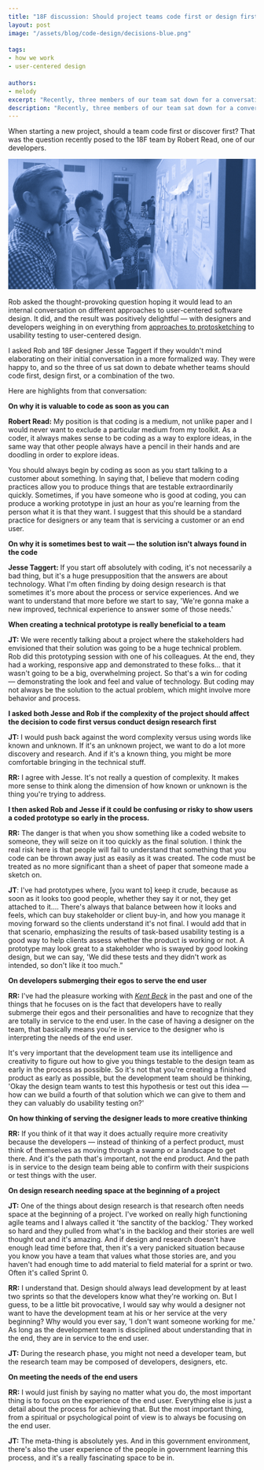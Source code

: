 ```yaml
---
title: "18F discussion: Should project teams code first or design first?"
layout: post
image: "/assets/blog/code-design/decisions-blue.png"

tags:
- how we work
- user-centered design

authors:
- melody
excerpt: "Recently, three members of our team sat down for a conversation about when teams should start coding on a project."
description: "Recently, three members of our team sat down for a conversation about when teams should start coding on a project."
---
```


When starting a new project, should a team code first or discover first?
That was the question recently posed to the 18F team by Robert Read, one
of our developers.

![18F employees at the white board, deciding how to start.](/assets/blog/code-design/decisions-blue.png)

Rob asked the thought-provoking question hoping it would lead to an
internal conversation on different approaches to user-centered software
design. It did, and the result was positively delightful — with
designers and developers weighing in on everything from [approaches to
protosketching](https://18f.gsa.gov/2015/01/06/protosketch/)
to usability testing to user-centered design.

I asked Rob and 18F designer Jesse Taggert if they wouldn't mind
elaborating on their initial conversation in a more formalized way. They
were happy to, and so the three of us sat down to debate whether teams
should code first, design first, or a combination of the two.

Here are highlights from that conversation:

**On why it is valuable to code as soon as you can**

**Robert Read:** My position is that coding is a medium, not unlike
paper and I would never want to exclude a particular medium from my
toolkit. As a coder, it always makes sense to be coding as a way to
explore ideas, in the same way that other people always have a pencil in
their hands and are doodling in order to explore ideas.

You should always begin by coding as soon as you start talking to a
customer about something. In saying that, I believe that modern coding
practices allow you to produce things that are testable extraordinarily
quickly. Sometimes, if you have someone who is good at coding, you can
produce a working prototype in just an hour as you're learning from the
person what it is that they want. I suggest that this should be a
standard practice for designers or any team that is servicing a customer
or an end user.

**On why it is sometimes best to wait — the solution isn't always found
in the code**

**Jesse Taggert:** If you start off absolutely with coding, it's not
necessarily a bad thing, but it's a huge presupposition that the answers
are about technology. What I'm often finding by doing design research is
that sometimes it's more about the process or service experiences. And
we want to understand that more before we start to say, 'We're gonna
make a new improved, technical experience to answer some of those
needs.'

**When creating a technical prototype is really beneficial to a team**

**JT:** We were recently talking about a project where the stakeholders
had envisioned that their solution was going to be a huge technical
problem. Rob did this prototyping session with one of his colleagues. At
the end, they had a working, responsive app and demonstrated to these
folks... that it wasn't going to be a big, overwhelming project. So
that's a win for coding — demonstrating the look and feel and value of
technology. But coding may not always be the solution to the actual
problem, which might involve more behavior and process.

**I asked both Jesse and Rob if the complexity of the project should
affect the decision to code first versus conduct design research first**

**JT:** I would push back against the word complexity versus using words
like known and unknown. If it's an unknown project, we want to do a lot
more discovery and research. And if it's a known thing, you might be
more comfortable bringing in the technical stuff.

**RR:** I agree with Jesse. It's not really a question of complexity. It
makes more sense to think along the dimension of how known or unknown is
the thing you're trying to address.

**I then asked Rob and Jesse if it could be confusing or risky to show
users a coded prototype so early in the process.**

**RR:** The danger is that when you show something like a coded website
to someone, they will seize on it too quickly as the final solution. I
think the real risk here is that people will fail to understand that
something that you code can be thrown away just as easily as it was
created. The code must be treated as no more significant than a sheet of
paper that someone made a sketch on.

**JT**: I've had prototypes where, [you want to] keep it crude, because
as soon as it looks too good people, whether they say it or not, they
get attached to it…. There's always that balance between how it looks
and feels, which can buy stakeholder or client buy-in, and how you
manage it moving forward so the clients understand it's not final. I
would add that in that scenario, emphasizing the results of task-based
usability testing is a good way to help clients assess whether the
product is working or not. A prototype may look great to a stakeholder
who is swayed by good looking design, but we can say, 'We did these
tests and they didn't work as intended, so don't like it too much.”

**On developers submerging their egos to serve the end user**

**RR:** I've had the pleasure working with [*Kent
Beck*](https://en.wikipedia.org/wiki/Kent_Beck) in the past and one of
the things that he focuses on is the fact that developers have to really
submerge their egos and their personalities and have to recognize that
they are totally in service to the end user. In the case of having a
designer on the team, that basically means you're in service to the
designer who is interpreting the needs of the end user.

It's very important that the development team use its intelligence and
creativity to figure out how to give you things testable to the design
team as early in the process as possible. So it's not that you're
creating a finished product as early as possible, but the development
team should be thinking, 'Okay the design team wants to test this
hypothesis or test out this idea — how can we build a fourth of that
solution which we can give to them and they can valuably do usability
testing on?'

**On how thinking of serving the designer leads to more creative
thinking**

**RR:** If you think of it that way it does actually require more
creativity because the developers — instead of thinking of a perfect
product, must think of themselves as moving through a swamp or a
landscape to get there. And it's the path that's important, not the end
product. And the path is in service to the design team being able to
confirm with their suspicions or test things with the user.

**On design research needing space at the beginning of a project**

**JT:** One of the things about design research is that research often
needs space at the beginning of a project. I've worked on really high
functioning agile teams and I always called it 'the sanctity of the
backlog.' They worked so hard and they pulled from what's in the backlog
and their stories are well thought out and it's amazing. And if design
and research doesn't have enough lead time before that, then it's a very
panicked situation because you know you have a team that values what
those stories are, and you haven't had enough time to add material to
field material for a sprint or two. Often it's called Sprint 0.

**RR:** I understand that. Design should always lead development by at
least two sprints so that the developers know what they're working on.
But I guess, to be a little bit provocative, I would say why would a
designer not want to have the development team at his or her service at
the very beginning? Why would you ever say, 'I don't want someone
working for me.' As long as the development team is disciplined about
understanding that in the end, they are in service to the end user.

**JT:** During the research phase, you might not need a developer team,
but the research team may be composed of developers, designers, etc.

**On meeting the needs of the end users**

**RR:** I would just finish by saying no matter what you do, the most
important thing is to focus on the experience of the end user.
Everything else is just a detail about the process for achieving that.
But the most important thing, from a spiritual or psychological point of
view is to always be focusing on the end user.

**JT:** The meta-thing is absolutely yes. And in this government
environment, there's also the user experience of the people in
government learning this process, and it's a really fascinating space to
be in.

